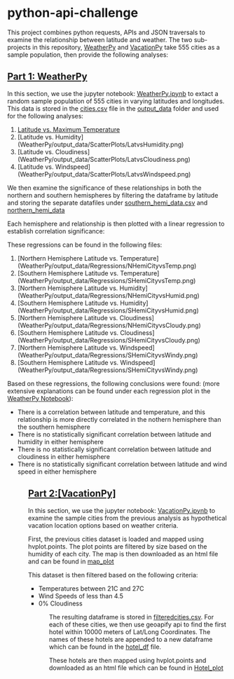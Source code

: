 # python-api-challenge

This project combines python requests, APIs and JSON traversals to examine the relationship between latitude and weather. The two sub-projects in this repository, [WeatherPy](WeatherPy) and [VacationPy](VacationPy) take 555 cities as a sample population, then provide the following analyses:

## [Part 1: WeatherPy](WeatherPy)

In this section, we use the jupyter notebook: [WeatherPy.ipynb](WeatherPy/WeatherPy.ipynb) to extact a random sample population of 555 cities in varying latitudes and longitudes. This data is stored in the [cities.csv](WeatherPy/output_data/cities.csv) file in the [output_data](WeatherPy/output_data) folder and used for the following analyses:

<ol>
    <li><a href="WeatherPy/output_data/ScatterPlots/LatvsTemp.png">Latitude vs. Maximum Temperature</a></li>
    <li>[Latitude vs. Humidity](WeatherPy/output_data/ScatterPlots/LatvsHumidity.png)</li>
    <li>[Latitude vs. Cloudiness](WeatherPy/output_data/ScatterPlots/LatvsCloudiness.png)</li>
    <li>[Latitude vs. Windspeed](WeatherPy/output_data/ScatterPlots/LatvsWindspeed.png)</li>
</ol>

We then examine the significance of these relationships in both the northern and southern hemispheres by filtering the dataframe by latitude and storing the separate datafiles under [southern_hemi_data.csv](WeatherPy/output_data/southern_hemi_data.csv) and [northern_hemi_data](WeatherPy/output_data/northern_hemi_data.csv)

Each hemisphere and relationship is then plotted with a linear regression to establish correlation significance:

These regressions can be found in the following files:

<ol>
    <li>[Northern Hemisphere Latitude vs. Temperature](WeatherPy/output_data/Regressions/NHemiCityvsTemp.png)</li>
    <li>[Southern Hemisphere Latitude vs. Temperature](WeatherPy/output_data/Regressions/SHemiCityvsTemp.png)</li>
    <li>[Northern Hemisphere Latitude vs. Humidity](WeatherPy/output_data/Regressions/NHemiCityvsHumid.png)</li>
    <li>[Southern Hemisphere Latitude vs. Humidity](WeatherPy/output_data/Regressions/SHemiCityvsHumid.png)</li>
    <li>[Northern Hemisphere Latitude vs. Cloudiness](WeatherPy/output_data/Regressions/NHemiCityvsCloudy.png)</li>
    <li>[Southern Hemisphere Latitude vs. Cloudiness](WeatherPy/output_data/Regressions/SHemiCityvsCloudy.png)</li>
    <li>[Northern Hemisphere Latitude vs. Windspeed](WeatherPy/output_data/Regressions/SHemiCityvsWindy.png)</li>
    <li>[Southern Hemisphere Latitude vs. Windspeed](WeatherPy/output_data/Regressions/SHemiCityvsWindy.png)</li>
</ol>

Based on these regressions, the following conclusions were found: (more extensive explanations can be found under each regression plot in the [WeatherPy Notebook](WeatherPy/WeatherPy.ipynb)):

<ul>
    <li> There is a correlation between latitude and temperature, and this relationship is more directly correlated in the nothern hemisphere than the southern hemisphere</li>
    <li> There is no statistically significant correlation between latitude and humidity in either hemisphere</li>
    <li>There is no statistically significant correlation between latitude and cloudiness in either hemisphere</li>
    <li>There is no statistically significant correlation between latitude and wind speed in either hemisphere</li>
<ul>
    
## [Part 2:[VacationPy]](VacationPy)

In this section, we use the jupyter notebook: [VacationPy.ipynb](VacationPy/VacationPy.ipynb) to examine the sample cities from the previous analysis as hypothetical vacation location options based on weather criteria.

First, the previous cities dataset is loaded and mapped using hvplot.points. The plot points are filtered by size based on the humidity of each city. The map is then downloaded as an html file and can be found in [map_plot](VacationPy/output_data/map_plot.html)

This dataset is then filtered based on the following criteria:

<ul>
    <li>Temperatures between 21C and 27C</li>
    <li>Wind Speeds of less than 4.5</li>
    <li>0% Cloudiness</li>
<ul>

The resulting dataframe is stored in [filteredcities.csv](VacationPy/output_data/filteredcities.csv). For each of these cities, we then use geoapify api to find the first hotel within 10000 meters of Lat/Long Coordinates. The names of these hotels are appended to a new dataframe which can be found in the [hotel_df](VacationPy/output_data/hotel_df.csv) file. 

These hotels are then mapped using hvplot.points and downloaded as an html file which can be found in [Hotel_plot](VacationPy/output_data/Hotel_plot.html)





